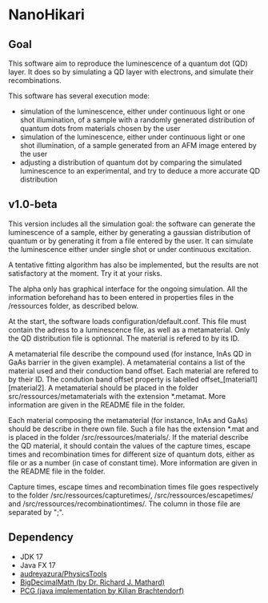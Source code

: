# NanoHikari

## Goal

This software aim to reproduce the luminescence of a quantum dot (QD) layer. It does so by simulating a QD layer with electrons, and simulate their recombinations.

This software has several execution mode:
- simulation of the luminescence, either under continuous light  or one shot illumination, of a sample with a randomly generated distribution of quantum dots from materials chosen by the user
- simulation of the luminescence, either under continuous light  or one shot illumination, of a sample generated from an AFM image entered by the user
- adjusting a distribution of quantum dot by comparing the simulated luminescence to an experimental, and try to deduce a more accurate QD distribution

## v1.0-beta

This version includes all the simulation goal: the software can generate the luminescence of a sample, either by generating a gaussian distribution of quantum or by generating it from a file entered by the user. It can simulate the luminescence either under single shot or under continuous excitation.

A tentative fitting algorithm has also be implemented, but the results are not satisfactory at the moment. Try it at your risks.

The alpha only has graphical interface for the ongoing simulation. All the information beforehand has to been entered in properties files in the /ressources folder, as described below.

At the start, the software loads configuration/default.conf. This file must contain the adress to a luminescence file, as well as a metamaterial. Only the QD distribution file is optionnal. The material is refered to by its ID.

A metamaterial file describe the compound used (for instance, InAs QD in GaAs barrier in the given example). A metamaterial contains a list of the material used and their conduction band offset. Each material are refered to by their ID. The condution band offset property is labelled offset_\[material1\]\[material2\]. A metamaterial should be placed in the folder src/ressources/metamaterials with the extension \*.metamat. More information are given in the README file in the folder.

Each material composing the metamaterial (for instance, InAs and GaAs) should be describe in there own file. Such a file has the extension \*.mat and is placed in the folder /src/ressources/materials/. If the material describe the QD material, it should contain the values of the capture times, escape times and recombination times for different size of quantum dots, either as file or as a number (in case of constant time). More information are given in the README file in the folder.

Capture times, escape times and recombination times file goes respectively to the folder /src/ressources/capturetimes/, /src/ressources/escapetimes/ and /src/ressources/recombinationtimes/. The column in those file are separated by ";".

## Dependency

* JDK 17
* Java FX 17
* [audreyazura/PhysicsTools](https://github.com/audreyazura/PhysicsTools)
* [BigDecimalMath (by Dr. Richard J. Mathard)](https://arxiv.org/abs/0908.3030v4)
* [PCG (java implementation by Kilian Brachtendorf)](https://github.com/KilianB/pcg-java)
